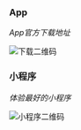
### App

_App官方下载地址_

![下载二维码](https://pic.ziyuan.wang/user/guest/2024/04/2024-04-10_16-00_f844e568d0c18.png)

### 小程序

_体验最好的小程序_

![小程序二维码](https://zdsfiles.oss-cn-beijing.aliyuncs.com/%E6%89%AB%E7%A0%81_%E6%90%9C%E7%B4%A2%E8%81%94%E5%90%88%E4%BC%A0%E6%92%AD%E6%A0%B7%E5%BC%8F-%E6%A0%87%E5%87%86%E8%89%B2%E7%89%881.png)
